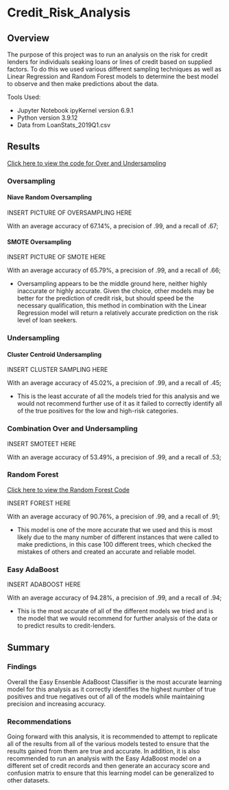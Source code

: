 # Credit_Risk_Analysis

## Overview

The purpose of this project was to run an analysis on the risk for credit lenders for individuals seaking loans or lines of credit based on supplied factors. To do this we used various different sampling techniques as well as Linear Regression and Random Forest models to determine the best model to observe and then make predictions about the data.

Tools Used:
* Jupyter Notebook ipyKernel version 6.9.1
* Python version 3.9.12
* Data from LoanStats_2019Q1.csv

## Results

<a href="https://github.com/cmason1996/Credit_Risk_Analysis/blob/main/credit_risk_resampling.ipynb" target="_blank">Click here to view the code for Over and Undersampling</a>

### Oversampling

#### Niave Random Oversampling

INSERT PICTURE OF OVERSAMPLING HERE

With an average accuracy of 67.14%, a precision of .99, and a recall of .67; 

#### SMOTE Oversampling

INSERT PICTURE OF SMOTE HERE

With an average accuracy of 65.79%, a precision of .99, and a recall of .66; 

* Oversampling appears to be the middle ground here, neither highly inaccurate or highly accurate. Given the choice, other models may be better for the prediction of credit risk, but should speed be the necessary qualification, this method in combination with the Linear Regression model will return a relatively accurate prediction on the risk level of loan seekers.

### Undersampling

#### Cluster Centroid Undersampling

INSERT CLUSTER SAMPLING HERE

With an average accuracy of 45.02%, a precision of .99, and a recall of .45;

* This is the least accurate of all the models tried for this analysis and we would not recommend further use of it as it failed to correctly identify all of the true positives for the low and high-risk categories.

### Combination Over and Undersampling

INSERT SMOTEET HERE

With an average accuracy of 53.49%, a precision of .99, and a recall of .53; 

### Random Forest

<a href="https://github.com/cmason1996/Credit_Risk_Analysis/blob/main/credit_risk_ensemble.ipynb" target="_blank">Click here to view the Random Forest Code</a>

INSERT FOREST HERE

With an average accuracy of 90.76%, a precision of .99, and a recall of .91;

* This model is one of the more accurate that we used and this is most likely due to the many number of different instances that were called to make predictions, in this case 100 different trees, which checked the mistakes of others and created an accurate and reliable model. 

### Easy AdaBoost

INSERT ADABOOST HERE

With an average accuracy of 94.28%, a precision of .99, and a recall of .94; 

* This is the most accurate of all of the different models we tried and is the model that we would recommend for further analysis of the data or to predict results to credit-lenders.

## Summary

### Findings

Overall the Easy Ensenble AdaBoost Classifier is the most accurate learning model for this analysis as it correctly identifies the highest number of true positives and true negatives out of all of the models while maintaining precision and increasing accuracy.

### Recommendations

Going forward with this analysis, it is recommended to attempt to replicate all of the results from all of the various models tested to ensure that the results gained from them are true and accurate. In addition, it is also recommended to run an analysis with the Easy AdaBoost model on a different set of credit records and then generate an accuracy score and confusion matrix to ensure that this learning model can be generalized to other datasets. 